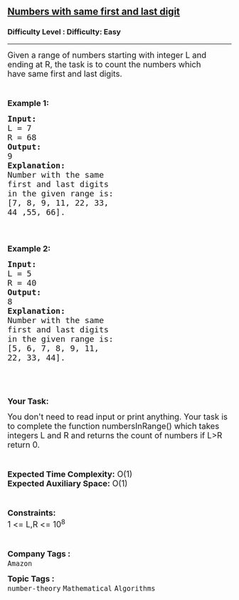 <h2><a href="https://www.geeksforgeeks.org/problems/numbers-with-same-first-and-last-digit4228/1">Numbers with same first and last digit</a></h2><h3>Difficulty Level : Difficulty: Easy</h3><hr><div class="problems_problem_content__Xm_eO"><p><span style="font-size:18px">Given a range of numbers starting with integer L and ending at R, the task is to count the numbers which have&nbsp;same first and last digits.</span></p>

<p>&nbsp;</p>

<p><strong><span style="font-size:18px">Example 1:</span></strong></p>

<pre><strong><span style="font-size:18px">Input:</span></strong>
<span style="font-size:18px">L = 7 </span>
<span style="font-size:18px">R = 68</span>
<span style="font-size:18px"><strong>Output:</strong></span>
<span style="font-size:18px">9</span>
<span style="font-size:18px"><strong>Explanation:
</strong>Number with the same 
first and last digits 
in the given range is:
[7, 8, 9, 11, 22, 33, 
44 ,55, 66].
</span>
</pre>

<p>&nbsp;</p>

<p><strong><span style="font-size:18px">Example 2:</span></strong></p>

<pre><strong><span style="font-size:18px">Input:</span></strong>
<span style="font-size:18px">L = 5</span>
<span style="font-size:18px">R = 40</span>
<strong><span style="font-size:18px">Output:</span></strong>
<span style="font-size:18px">8</span>
<strong><span style="font-size:18px">Explanation:
</span></strong><span style="font-size:18px">Number with the same
first and last digits
in the given range is:
[5, 6, 7, 8, 9, 11, 
22, 33, 44].</span>


</pre>

<p>&nbsp;</p>

<p><strong><span style="font-size:18px">Your Task:</span></strong></p>

<p><span style="font-size:18px">You don't need to read input or print anything. Your task is to complete the function numbersInRange() which takes integers L and R and returns the count of numbers if L&gt;R return 0.</span></p>

<p>&nbsp;</p>

<p><span style="font-size:18px"><strong>Expected Time Complexity:</strong> O(1)<br>
<strong>Expected Auxiliary Space:</strong> O(1)</span></p>

<p>&nbsp;</p>

<p><span style="font-size:18px"><strong>Constraints:</strong><br>
1 &lt;= L,R &lt;= 10<sup>8</sup></span></p>

<p>&nbsp;</p>
</div><p><span style=font-size:18px><strong>Company Tags : </strong><br><code>Amazon</code>&nbsp;<br><p><span style=font-size:18px><strong>Topic Tags : </strong><br><code>number-theory</code>&nbsp;<code>Mathematical</code>&nbsp;<code>Algorithms</code>&nbsp;